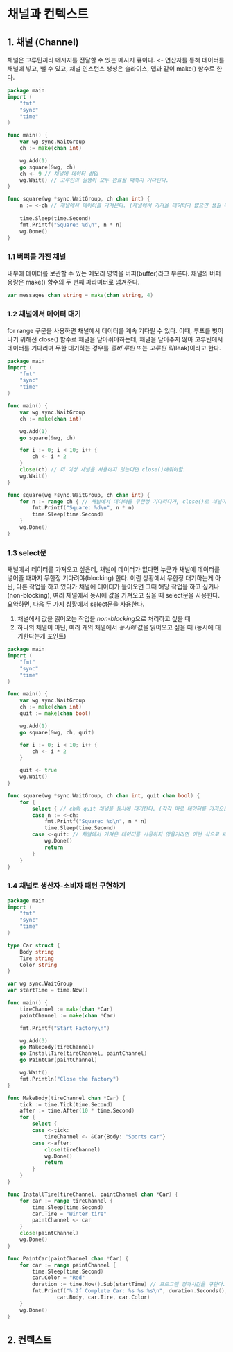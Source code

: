 # 채널과 컨텍스트
## 1. 채널 (Channel)
채널은 고루틴끼리 메시지를 전달할 수 있는 메시지 큐이다. <- 연산자를 통해 데이터를 채널에 넣고, 뺄 수 있고, 채널 인스턴스 생성은 슬라이스, 맵과 같이 make() 함수로 한다.
```go
package main
import (
    "fmt"
    "sync"
    "time"
)

func main() {
    var wg sync.WaitGroup
    ch := make(chan int)

    wg.Add(1)
    go square(&wg, ch)
    ch <- 9 // 채널에 데이터 삽입 
    wg.Wait() // 고루틴의 실행이 모두 완료될 때까지 기다린다.
}

func square(wg *sync.WaitGroup, ch chan int) {
    n := <-ch // 채널에서 데이터를 가져온다. (채널에서 가져올 데이터가 없으면 생길 때까지 blocking된다.)
    
    time.Sleep(time.Second)
    fmt.Printf("Square: %d\n", n * n)
    wg.Done()
}
```

### 1.1 버퍼를 가진 채널
내부에 데이터를 보관할 수 있는 메모리 영역을 버퍼(buffer)라고 부른다. 채널의 버퍼용량은 make() 함수의 두 번째 파라미터로 넘겨준다.
```go
var messages chan string = make(chan string, 4)
```

### 1.2 채널에서 데이터 대기 
for range 구문을 사용하면 채널에서 데이터를 계속 기다릴 수 있다. 이때, 루프를 벗어나기 위해선 close() 함수로 채널을 닫아줘야하는데, 채널을 닫아주지 않아 고루틴에서 데이터를 기다리며 무한 대기하는 경우를 *좀비 루틴* 또는 _고루틴 릭_(leak)이라고 한다.
```go
package main
import (
    "fmt"
    "sync"
    "time"
)

func main() {
    var wg sync.WaitGroup
    ch := make(chan int)

    wg.Add(1)
    go square(&wg, ch)

    for i := 0; i < 10; i++ {
        ch <- i * 2
    }
    close(ch) // 더 이상 채널을 사용하지 않는다면 close()해줘야함.
    wg.Wait()
}

func square(wg *sync.WaitGroup, ch chan int) {
    for n := range ch { // 채널에서 데이터를 무한정 기다리다가, close()로 채널이 닫히면 루프를 종료한다.
        fmt.Printf("Square: %d\n", n * n)
        time.Sleep(time.Second)
    }
    wg.Done()
}
```

### 1.3 select문
채널에서 데이터를 가져오고 싶은데, 채널에 데이터가 없다면 누군가 채널에 데이터를 넣어줄 때까지 무한정 기다려야(blocking) 한다. 이런 상황에서 무한정 대기하는게 아닌, 다른 작업을 하고 있다가 채널에 데이터가 들어오면 그때 해당 작업을 하고 싶거나(non-blocking), 여러 채널에서 동시에 값을 가져오고 싶을 때 select문을 사용한다. 요약하면, 다음 두 가지 상황에서 select문을 사용한다.
1. 채널에서 값을 읽어오는 작업을 *non-blocking*으로 처리하고 싶을 때
2. 하나의 채널이 아닌, 여러 개의 채널에서 *동시에* 값을 읽어오고 싶을 때 (동시에 대기한다는게 포인트)

```go
package main
import (
    "fmt"
    "sync"
    "time"
)

func main() {
    var wg sync.WaitGroup
    ch := make(chan int)
    quit := make(chan bool)

    wg.Add(1)
    go square(&wg, ch, quit)

    for i := 0; i < 10; i++ {
        ch <- i * 2
    }

    quit <- true
    wg.Wait()
}

func square(wg *sync.WaitGroup, ch chan int, quit chan bool) {
    for {
        select { // ch와 quit 채널을 동시에 대기한다. (각각 따로 데이터를 가져오는게 아님)
        case n := <-ch:
            fmt.Printf("Square: %d\n", n * n)
            time.Sleep(time.Second)
        case <-quit: // 채널에서 가져온 데이터를 사용하지 않을거라면 이런 식으로 써준다.
            wg.Done()
            return
        }
    }
}
```

### 1.4 채널로 생산자-소비자 패턴 구현하기
```go
package main
import (
    "fmt"
    "sync"
    "time"
)

type Car struct {
    Body string
    Tire string
    Color string
}

var wg sync.WaitGroup
var startTime = time.Now()

func main() {
    tireChannel := make(chan *Car)
    paintChannel := make(chan *Car)

    fmt.Printf("Start Factory\n")

    wg.Add(3)
    go MakeBody(tireChannel) 
    go InstallTire(tireChannel, paintChannel)
    go PaintCar(paintChannel)

    wg.Wait()
    fmt.Println("Close the factory")
}

func MakeBody(tireChannel chan *Car) {
    tick := time.Tick(time.Second)
    after := time.After(10 * time.Second)
    for {
        select {
        case <-tick:
            tireChannel <- &Car{Body: "Sports car"}
        case <-after:
            close(tireChannel)
            wg.Done()
            return
        }
    }
}

func InstallTire(tireChannel, paintChannel chan *Car) {
    for car := range tireChannel {
        time.Sleep(time.Second)
        car.Tire = "Winter tire"
        paintChannel <- car
    }
    close(paintChannel)
    wg.Done()
}

func PaintCar(paintChannel chan *Car) {
    for car := range paintChannel {
        time.Sleep(time.Second)
        car.Color = "Red"
        duration := time.Now().Sub(startTime) // 프로그램 경과시간을 구한다.
        fmt.Printf("%.2f Complete Car: %s %s %s\n", duration.Seconds(),
                car.Body, car.Tire, car.Color)
    }
    wg.Done()
}
```

## 2. 컨텍스트
